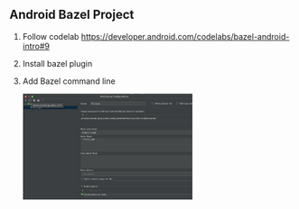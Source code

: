 ## Android Bazel Project

1. Follow codelab https://developer.android.com/codelabs/bazel-android-intro#9
2. Install bazel plugin
3. Add Bazel command line

   <img src="images/bazel_command.png" width="300">

